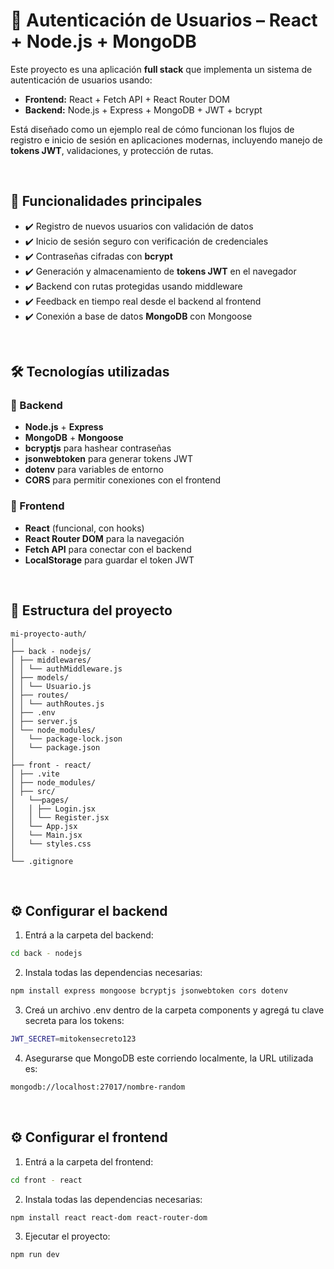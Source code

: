 # 🔐 Autenticación de Usuarios – React + Node.js + MongoDB

Este proyecto es una aplicación **full stack** que implementa un sistema de autenticación de usuarios usando:

- **Frontend:** React + Fetch API + React Router DOM  
- **Backend:** Node.js + Express + MongoDB + JWT + bcrypt

Está diseñado como un ejemplo real de cómo funcionan los flujos de registro e inicio de sesión en aplicaciones modernas, incluyendo manejo de **tokens JWT**, validaciones, y protección de rutas.

<br>



## 🚀 Funcionalidades principales

- ✔️ Registro de nuevos usuarios con validación de datos  
- ✔️ Inicio de sesión seguro con verificación de credenciales  
- ✔️ Contraseñas cifradas con **bcrypt**  
- ✔️ Generación y almacenamiento de **tokens JWT** en el navegador  
- ✔️ Backend con rutas protegidas usando middleware  
- ✔️ Feedback en tiempo real desde el backend al frontend  
- ✔️ Conexión a base de datos **MongoDB** con Mongoose  

<br>



## 🛠️ Tecnologías utilizadas

### 🔧 Backend
- **Node.js** + **Express**
- **MongoDB** + **Mongoose**
- **bcryptjs** para hashear contraseñas
- **jsonwebtoken** para generar tokens JWT
- **dotenv** para variables de entorno
- **CORS** para permitir conexiones con el frontend

### 🎨 Frontend
- **React** (funcional, con hooks)
- **React Router DOM** para la navegación
- **Fetch API** para conectar con el backend
- **LocalStorage** para guardar el token JWT

<br>



## 🧩 Estructura del proyecto
```
mi-proyecto-auth/
│ 
├── back - nodejs/
│ ├── middlewares/
│ │ └── authMiddleware.js
│ ├── models/
│ │ └── Usuario.js
│ ├── routes/
│ │ └── authRoutes.js
│ ├── .env
│ ├── server.js
│ └── node_modules/
│   └── package-lock.json
│   └── package.json
│ 
├── front - react/
│ ├── .vite
│ ├── node_modules/
│ ├── src/
│   └──pages/
│   │ ├── Login.jsx
│   │ └── Register.jsx
│   └── App.jsx
│   └── Main.jsx
│   └── styles.css
│ 
└── .gitignore
```

<br>



## ⚙️ Configurar el backend

1. Entrá a la carpeta del backend:
   
```bash
cd back - nodejs
```

2. Instala todas las dependencias necesarias:

```bash
npm install express mongoose bcryptjs jsonwebtoken cors dotenv
```
  
3. Creá un archivo .env dentro de la carpeta components y agregá tu clave secreta para los tokens:

```bash
JWT_SECRET=mitokensecreto123
```
   
4. Asegurarse que MongoDB este corriendo localmente, la URL utilizada es:

```bash
mongodb://localhost:27017/nombre-random
```

<br>


## ⚙️ Configurar el frontend


1. Entrá a la carpeta del frontend:
   
```bash
cd front - react
```

2. Instala todas las dependencias necesarias:

```bash
npm install react react-dom react-router-dom
```
  
3. Ejecutar el proyecto:

```bash
npm run dev
```
   
